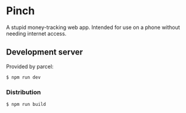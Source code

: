 Pinch
=====

A stupid money-tracking web app. Intended for use on a phone without needing
internet access.

## Development server

Provided by parcel:

```
$ npm run dev
```

### Distribution

```
$ npm run build
```
